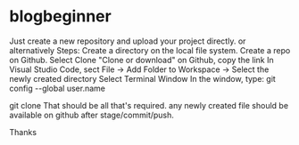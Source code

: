 # blogbeginner
Just create a new repository and upload your project directly.
or alternatively
Steps:
Create a directory on the local file system.
Create a repo on Github.
Select Clone "Clone or download" on Github, copy the link
In Visual Studio Code, sect File -> Add Folder to Workspace -> Select the newly created directory
Select Terminal Window
In the window, type:
git config --global user.name <github userID>

git clone <URL from github link copied earlier>
That should be all that's required.  any newly created file should be available on github after stage/commit/push.
  
Thanks
